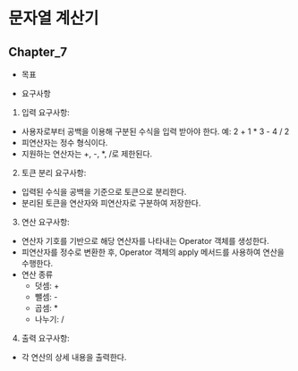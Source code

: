# 문자열 계산기

## Chapter_7

- 목표

- 요구사항

1. 입력 요구사항:

- 사용자로부터 공백을 이용해 구분된 수식을 입력 받아야 한다. 예: 2 + 1 * 3 - 4 / 2
- 피연산자는 정수 형식이다.
- 지원하는 연산자는 +, -, *, /로 제한된다.

2. 토큰 분리 요구사항:

- 입력된 수식을 공백을 기준으로 토큰으로 분리한다.
- 분리된 토큰을 연산자와 피연산자로 구분하여 저장한다.

3. 연산 요구사항:

- 연산자 기호를 기반으로 해당 연산자를 나타내는 Operator 객체를 생성한다.
- 피연산자를 정수로 변환한 후, Operator 객체의 apply 메서드를 사용하여 연산을 수행한다.
- 연산 종류
    - 덧셈: +
    - 뺄셈: -
    - 곱셈: *
    - 나누기: /

4. 출력 요구사항:

- 각 연산의 상세 내용을 출력한다.
